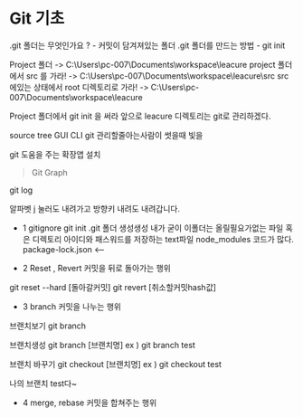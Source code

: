 # Git 기초

.git 폴더는 무엇인가요 ?
    - 커밋이 담겨져있는 폴더
.git 폴더를 만드는 방법 
    - git init

Project 폴더 -> C:\Users\pc-007\Documents\workspace\leacure
project 폴더에서 src 를 가라! ->  C:\Users\pc-007\Documents\workspace\leacure\src
src 에있는 상태에서 root 디렉토리로 가라! -> C:\Users\pc-007\Documents\workspace\leacure

Project 폴더에서 git init 을 써라
앞으로 leacure 디렉토리는 git로 관리하겠다. 

source tree GUI 
CLI git 관리할줄아는사람이 썻을때 빛을 

git 도움을 주는 확장앱 설치
> Git Graph

git log


알파벳 j 눌러도 내려가고 방향키 내려도 내려갑니다.

- 1 gitignore git init .git 폴더 생성생성
내가 굳이 이폴더는 올릴필요가없는 파일 혹은 디렉토리
아이디와 패스워드를 저장하는 text파일
node_modules 코드가 많다.
package-lock.json <--


- 2 Reset , Revert 커밋을 뒤로 돌아가는 행위

git reset --hard [돌아갈커밋]
git revert [취소할커밋hash값]

- 3 branch 커밋을 나누는 행위

브랜치보기
git branch

브랜치생성
git branch [브랜치명]
ex ) git branch test

브랜치 바꾸기
git checkout [브랜치명]
ex ) git checkout test

나의 브랜치 test다~

- 4 merge, rebase 커밋을 합쳐주는 행위


<script type="text/javascript">
    alert('hello world')
</script>